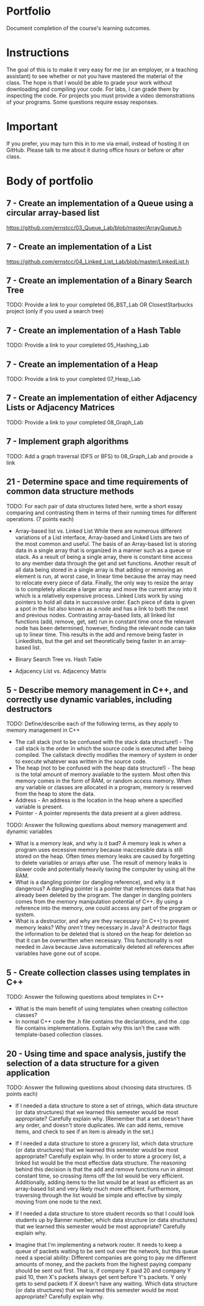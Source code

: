 Portfolio
=========
Document completion of the course's learning outcomes.

Instructions
====
The goal of this is to make it very easy for me (or an employer, or a teaching assistant) to see whether or not you have mastered the material of the class. The hope is that I would be able to grade your work without downloading and compiling your code. For labs, I can grade them by inspecting the code. For projects you must provide a video demonstrations of your programs. Some questions require essay responses.

Important
=========
If you prefer, you may turn this in to me via email, instead of hosting it on GitHub. Please talk to me about it during office hours or before or after class.

Body of portfolio
====

7 - Create an implementation of a Queue using a circular array-based list
----
https://github.com/ernstcc/03_Queue_Lab/blob/master/ArrayQueue.h

7 - Create an implementation of a List
----
https://github.com/ernstcc/04_Linked_List_Lab/blob/master/LinkedList.h

7 - Create an implementation of a Binary Search Tree
----
TODO: Provide a link to your completed 06_BST_Lab OR ClosestStarbucks project (only if you used a search tree)

7 - Create an implementation of a Hash Table
----
TODO: Provide a link to your completed 05_Hashing_Lab

7 - Create an implementation of a Heap
----
TODO: Provide a link to your completed 07_Heap_Lab

7 - Create an implementation of either Adjacency Lists or Adjacency Matrices
----
TODO: Provide a link to your completed 08_Graph_Lab

7 - Implement graph algorithms
----
TODO: Add a graph traversal (DFS or BFS) to 08_Graph_Lab and provide a link

21 - Determine space and time requirements of common data structure methods
-----
TODO: For each pair of data structures listed here, write a short essay comparing and contrasting them in terms of their running times for different operations. (7 points each)

* Array-based list vs. Linked List
While there are numerous different variations of a List interface, Array-based and Linked Lists are two of the most common and useful.  The basis of an Array-based list is storing data in a single array that is organized in a manner such as a queue or stack.  As a result of being a single array, there is constant time access to any member data through the get and set functions.  Another result of all data being stored in a single array is that adding or removing an element is run, at worst case, in linear time because the array may need to relocate every piece of data.  Finally, the only way to resize the array is to completely allocate a larger array and move the current array into it which is a relatively expensive process.  Linked Lists work by using pointers to hold all data in successive order.  Each piece of data is given a spot in the list also known as a node and has a link to both the next and previous nodes.  Contrasting array-based lists, all linked list functions (add, remove, get, set) run in constant time once the relevant node has been determined, however, finding the relevant node can take up to linear time.  This results in the add and remove being faster in Linkedlists, but the get and set theoretically being faster in an array-based list.
	

* Binary Search Tree vs. Hash Table
* Adjacency List vs. Adjacency Matrix

5 - Describe memory management in C++, and correctly use dynamic variables, including destructors
----
TODO: Define/describe each of the following terms, as they apply to memory management in C++

* The call stack (not to be confused with the stack data structure!) - The call stack is the order in which the source code is executed after being compiled.  The callstack directly modifies the memory of system in order to execute whatever was written in the source code.  
* The heap (not to be confused with the heap data structure!) - The heap is the total amount of memory available to the system.  Most often this memory comes in the form of RAM, or random access memory.  When any variable or classes are allocated in a program, memory is reserved from the heap to store the data.  
* Address - An address is the location in the heap where a specified variable is present.    
* Pointer - A pointer represents the data present at a given address.  

TODO: Answer the following questions about memory management and dynamic variables

* What is a memory leak, and why is it bad?
A memory leak is when a program uses excessive memory because inaccessible data is still stored on the heap.  Often times memory leaks are caused by forgetting to delete variables or arrays after use.  The result of memory leaks is slower code and potentially heavily taxing the computer by using all the RAM.
* What is a dangling pointer (or dangling reference), and why is it dangerous?
A dangling pointer is a pointer that references data that has already been deleted by the program.  The danger in dangling pointers comes from the memory manipulation potential of C++.  By using a reference into the memory, one could access any part of the program or system. 
* What is a destructor, and why are they necessary (in C++) to prevent memory leaks? Why *aren't* they necessary in Java?
A destructor flags the information to be deleted that is stored on the heap for deletion so that it can be overwritten when necessary.  This functionality is not needed in Java because Java automatically deleted all references after variables have gone out of scope.  

5 - Create collection classes using templates in C++
----
TODO: Answer the following questions about templates in C++

* What is the main benefit of using templates when creating collection classes?
* In normal C++ code the .h file contains the declarations, and the .cpp file contains implementations. Explain why this isn't the case with template-based collection classes.

20 - Using time and space analysis, justify the selection of a data structure for a given application
----
TODO: Answer the following questions about choosing data structures. (5 points each)

* If I needed a data structure to store a set of strings, which data structure (or data structures) that we learned this semester would be most appropriate? Carefully explain why. (Remember that a set doesn't have any order, and doesn't store duplicates. We can add items, remove items, and check to see if an item is already in the set.)
* If I needed a data structure to store a grocery list, which data structure (or data structures) that we learned this semester would be most appropriate? Carefully explain why.
In order to store a grocery list, a linked list would be the most effective data structure.  The reasoning behind this decision is that the add and remove functions run in almost constant time, so crossing items off the list would be very efficient.  Additionally, adding items to the list would be at least as efficient as an array-based list and very likely much more efficient.  Furthermore, traversing through the list would be simple and effective by simply moving from one node to the next.  

* If I needed a data structure to store student records so that I could look students up by Banner number, which data structure (or data structures) that we learned this semester would be most appropriate? Carefully explain why.
* Imagine that I'm implementing a network router. It needs to keep a queue of packets waiting to be sent out over the network, but this queue need a special ability: Different companies are going to pay me different amounts of money, and the packets from the highest paying company should be sent out first. That is, if company X paid 20 and company Y paid 10, then X's packets always get sent before Y's packets. Y only gets to send packets if X doesn't have any waiting. Which data structure (or data structures) that we learned this semester would be most appropriate? Carefully explain why.
